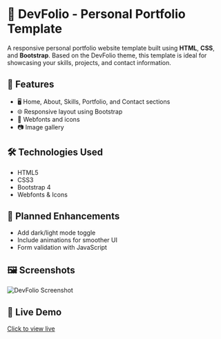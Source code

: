 # 👤 DevFolio - Personal Portfolio Template  

A responsive personal portfolio website template built using **HTML**, **CSS**, and **Bootstrap**. Based on the DevFolio theme, this template is ideal for showcasing your skills, projects, and contact information.  

## 📌 Features  
- 🖥️ Home, About, Skills, Portfolio, and Contact sections  
- 🌐 Responsive layout using Bootstrap  
- 🎨 Webfonts and icons  
- 📷 Image gallery  

## 🛠️ Technologies Used  
- HTML5  
- CSS3  
- Bootstrap 4  
- Webfonts & Icons  

## 🔧 Planned Enhancements  
- Add dark/light mode toggle  
- Include animations for smoother UI  
- Form validation with JavaScript  

## 🖼️ Screenshots  
![DevFolio Screenshot](./imgs/DevFolio-Bootstrap-Portfolio-Template-index.png)

## 🔗 Live Demo  
[Click to view live](https://alyaa1234.github.io/DevFolio-Bootstrap-Template/)
